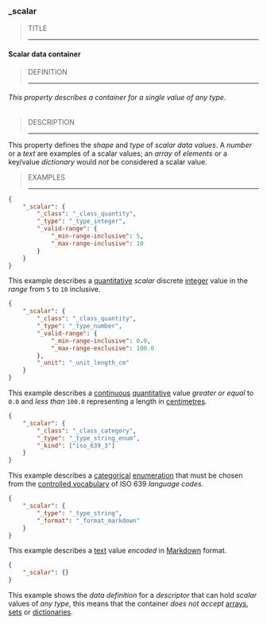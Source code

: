 ### _scalar



> TITLE
> 
> ------

#### Scalar data container



> DEFINITION
> 
> ------

###### This property describes a container for a single value of any type.



> DESCRIPTION
> 
> ------

This property defines the *shape* and *type* of *scalar data values*. A *number* or a *text* are examples of a scalar values; an *array* of *elements* or a key/value *dictionary* would *not* be considered a scalar value.



> EXAMPLES
> 
> ------

```json
{
	"_scalar": {
		"_class": "_class_quantity",
		"_type": "_type_integer",
		"_valid-range": {
			"_min-range-inclusive": 5,
			"_max-range-inclusive": 10
		}
	}
}
```
This example describes a [quantitative](__class_quantity.md) *scalar* discrete [integer](_type_integer.md) value in the *range* from `5` to `10` inclusive.




```json
{
	"_scalar": {
		"_class": "_class_quantity",
		"_type": "_type_number",
		"_valid-range": {
			"_min-range-inclusive": 0.0,
			"_max-range-exclusive": 100.0
		},
		"_unit": "_unit_length_cm"
	}
}
```
This example describes a [continuous](_type_number.md) [quantitative](_class_quantity.md) value *greater or equal* to `0.0` and *less than* `100.0` representing a length in [centimetres](_unit_length_cm.md).




```json
{
	"_scalar": {
		"_class": "_class_category",
		"_type": "_type_string_enum",
		"_kind": ["iso_639_3"]
	}
}
```
This example describes a [categorical](_class_category.md) [enumeration](_type_string_enum.md) that must be chosen from the [controlled vocabulary](iso_639_3.md) of ISO 639 *language codes*.




```json
{
	"_scalar": {
		"_type": "_type_string",
		"_format": "_format_markdown"
	}
}
```
This example describes a [text](_type_string.md) value *encoded* in [Markdown](_format_markdown.md) format.




```json
{
	"_scalar": {}
}
```
This example shows the *data definition* for a *descriptor* that can hold *scalar* values of *any type*, this means that the container *does not accept* [arrays](_array.md), [sets](_set.md) or [dictionaries](_dict.md).